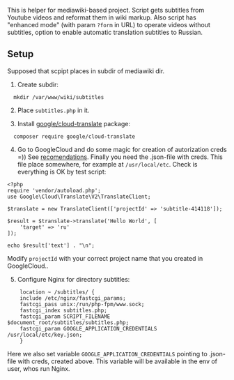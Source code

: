 This is helper for mediawiki-based project. Script gets subtitles from Youtube videos and reformat them in wiki markup. Also script has "enhanced mode"
(with param `?form` in URL) to operate videos without subtitles, option to enable automatic translation subtitles to Russian.


## Setup

Supposed that scpipt places in subdir of mediawiki dir. 

1. Create subdir:
```
  mkdir /var/www/wiki/subtitles
```

2. Place `subtitles.php` in it.


3. Install [google/cloud-translate](https://github.com/googleapis/google-cloud-php) package:
```
  composer require google/cloud-translate
```

4. Go to GoogleCloud and do some magic for creation of autorization creds =)) See [recomendations](https://github.com/googleapis/google-cloud-php/blob/main/AUTHENTICATION.md).
Finally you need the .json-file with creds. This file place somewhere, for example at `/usr/local/etc`. Check is everything is OK by test script:
```
<?php
require 'vendor/autoload.php';
use Google\Cloud\Translate\V2\TranslateClient;

$translate = new TranslateClient(['projectId' => 'subtitle-414118']);

$result = $translate->translate('Hello World', [
    'target' => 'ru'
]);

echo $result['text'] . "\n";
```
Modify `projectId` with your correct project name that you created in GoogleCloud..


5. Configure Nginx for directory subtitles:
```
    location ~ /subtitles/ {
	include /etc/nginx/fastcgi_params;
	fastcgi_pass unix:/run/php-fpm/www.sock;
	fastcgi_index subtitles.php;
	fastcgi_param SCRIPT_FILENAME	$document_root/subtitles/subtitles.php;
	fastcgi_param GOOGLE_APPLICATION_CREDENTIALS /usr/local/etc/key.json;
    }
```
Here we also set variable `GOOGLE_APPLICATION_CREDENTIALS` pointing to .json-file with creds, created above. This variable will be available in the env of user, whos run Nginx.

